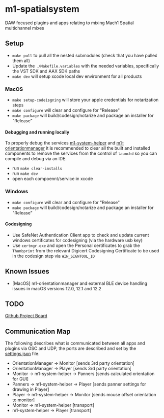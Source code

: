 # m1-spatialsystem
DAW focused plugins and apps relating to mixing Mach1 Spatial multichannel mixes

## Setup
- `make pull` to pull all the nested submodules (check that you have pulled them all)
- Update the `./Makefile.variables` with the needed variables, specifically the VST SDK and AAX SDK paths
- `make dev` will setup xcode local dev environment for all products

### MacOS
- `make setup-codeisgning` will store your apple credentials for notarization steps
- `make configure` will clear and configure for "Release"
- `make package` will build/codesign/notarize and package an installer for "Release"

#### Debugging and running locally
To properly debug the services [m1-system-helper](services/m1-system-helper) and [m1-orientationmanager](m1-orientationmanager) it is recommended to clear all the built and installed components to remove the services from the control of `launchd` so you can compile and debug via an IDE.

- run `make clear-installs`
- run `make dev`
- open each compoennt/service in xcode

### Windows
- `make configure` will clear and configure for "Release"
- `make package` will build/codesign/notarize and package an installer for "Release"

#### Codesigning
- Use SafeNet Authentication Client app to check and update current windows certificates for codesigning (via the hardware usb key)
- Use `certmgr.exe` and open the Personal certificates to grab the `Thumbprint` from the relevant Digicert Codesigning Certificate to be used in the codesign step via `WIN_SIGNTOOL_ID`

## Known Issues
- [MacOS] m1-orientationmanager and external BLE device handling issues in macOS versions 12.0, 12.1 and 12.2

## TODO
[Github Project Board](https://github.com/orgs/Mach1Studios/projects/4)

## Communication Map
The following describes what is communicated between all apps and plugins via OSC and UDP, the ports are described and set by the [settings.json](m1-orientationmanager/Resources/settings.json) file.

- OrientationManager -> Monitor [sends 3rd party orientation]
- OrientationManager -> Player [sends 3rd party orientation]
- Monitor -> m1-system-helper -> Panners [sends calculated orientation for GUI]
- Panners -> m1-system-helper -> Player [sends panner settings for drawing in Player]
- Player -> m1-system-helper -> Monitor [sends mouse offset orientation to monitor]
- Monitor -> m1-system-helper [transport]
- m1-system-helper -> Player [transport]
